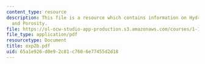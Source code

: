 ```yaml
---
content_type: resource
description: This file is a resource which contains information on Hydraulic Conductivity
  and Porosity.
file: https://ol-ocw-studio-app-production.s3.amazonaws.com/courses/1-101-introduction-to-civil-and-environmental-engineering-design-i-fall-2006/65a1e926d0e92c81c7606e77455d2d18_exp2b.pdf
file_type: application/pdf
resourcetype: Document
title: exp2b.pdf
uid: 65a1e926-d0e9-2c81-c760-6e77455d2d18
---
```

